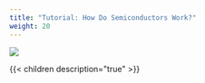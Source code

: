 ```yaml
---
title: "Tutorial: How Do Semiconductors Work?"
weight: 20
---
```


[![](images/image60.png?width=40pc)](https://app.siliwiz.com)

{{< children description="true" >}}

